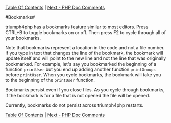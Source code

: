 [Table Of Contents](/#toc) | [Next - PHP Doc Comments](/php-doc-comments/)

#Bookmarks#

triumph4php has a bookmarks feature similar to most editors.  Press CTRL+B to
toggle bookmarks on or off.  Then press F2 to cycle through all of your bookmarks.

Note that bookmarks represent a location in the code and not a file number. If you
type in text that changes the line of the bookmark, the bookmark will update itself
and will point to the new line and not the line that was originally bookmarked. For
example, let's say you bookmarked the beginning of a  function `printUser` but 
you end up adding another function `printGroups` before `printUser`. When you cycle
bookmarks, the bookmark will take you to the beginning of the `printUser` function.

Bookmarks persist even if you close files. As you cycle through bookmarks, if the
bookmark is for a file that is not opened the file will be opened.

Currently, bookmarks do not persist across triumph4php restarts.

[Table Of Contents](/#toc) | [Next - PHP Doc Comments](/php-doc-comments/)
